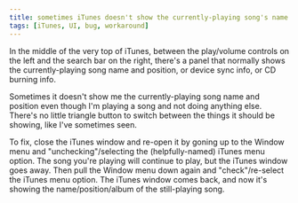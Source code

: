```yaml
---
title: sometimes iTunes doesn't show the currently-playing song's name and position
tags: [iTunes, UI, bug, workaround]
---
```


In the middle of the very top of iTunes, between the play/volume controls on the left and the search bar on the right, there's a panel that normally shows the currently-playing song name and position, or device sync info, or CD burning info.

Sometimes it doesn't show me the currently-playing song name and position even though I'm playing a song and not doing anything else. There's no little triangle button to switch between the things it should be showing, like I've sometimes seen.

To fix, close the iTunes window and re-open it by goning up to the Window menu and "unchecking"/selecting the (helpfully-named) iTunes menu option. The song you're playing will continue to play, but the iTunes window goes away. Then pull the Window menu down again and "check"/re-select the iTunes menu option. The iTunes window comes back, and now it's showing the name/position/album of the still-playing song.
